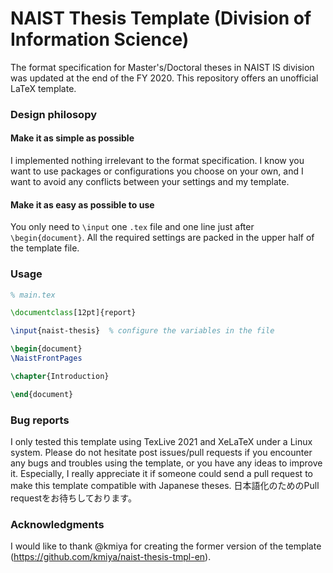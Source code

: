 NAIST Thesis Template (Division of Information Science)
========================================================

The format specification for Master's/Doctoral theses in NAIST IS division was updated at the end of the FY 2020.
This repository offers an unofficial LaTeX template.

### Design philosopy

#### Make it as simple as possible
I implemented nothing irrelevant to the format specification.
I know you want to use packages or configurations you choose on your own, and I want to avoid any conflicts between your settings and my template.

#### Make it as easy as possible to use
You only need to `\input` one `.tex` file and one line just after `\begin{document}`.
All the required settings are packed in the upper half of the template file.

### Usage
```tex
% main.tex

\documentclass[12pt]{report}

\input{naist-thesis}  % configure the variables in the file

\begin{document}
\NaistFrontPages

\chapter{Introduction}

\end{document}
```

### Bug reports
I only tested this template using TexLive 2021 and XeLaTeX under a Linux system.
Please do not hesitate post issues/pull requests if you encounter any bugs and troubles using the template, or you have any ideas to improve it.
Especially, I really appreciate it if someone could send a pull request to make this template compatible with Japanese theses.
日本語化のためのPull requestをお待ちしております。

### Acknowledgments
I would like to thank @kmiya for creating the former version of the template (https://github.com/kmiya/naist-thesis-tmpl-en).

